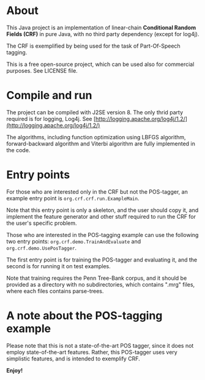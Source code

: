 About
=====

This Java project is an implementation of linear-chain **Conditional Random Fields (CRF)** in pure Java,
with no third party dependency (except for log4j).

The CRF is exemplified by being used for the task of Part-Of-Speech tagging.

This is a free open-source project, which can be used also for commercial purposes. See LICENSE file.


Compile and run
===============

The project can be compiled with J2SE version 8.
The only thrid party required is for logging, Log4j. See [http://logging.apache.org/log4j/1.2/](http://logging.apache.org/log4j/1.2/)

The algorithms, including function optimization using LBFGS algorithm, forward-backward algorithm and Viterbi algorithm
are fully implemented in the code.


Entry points
============

For those who are interested only in the CRF but not the POS-tagger, an example entry point is
`org.crf.crf.run.ExampleMain`.

Note that this entry point is only a skeleton, and the user should copy it, and implement the feature generator
and other stuff required to run the CRF for the user's specific problem.


Those who are interested in the POS-tagging example can use the following two entry points:
`org.crf.demo.TrainAndEvaluate` and `org.crf.demo.UsePosTagger`.

The first entry point is for training the POS-tagger and evaluating it, and the second is for running it on
test examples.

Note that training requires the Penn Tree-Bank corpus, and it should be provided as a directory with
no subdirectories, which contains ".mrg" files, where each files contains parse-trees.


A note about the POS-tagging example
====================================

Please note that this is not a state-of-the-art POS tagger, since it does not employ state-of-the-art features.
Rather, this POS-tagger uses very simplistic features, and is intended to exemplify CRF.


**Enjoy!**

